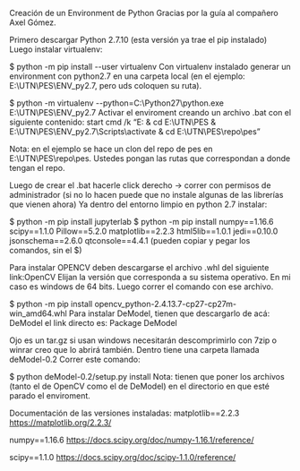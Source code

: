 Creación de un Environment de Python
Gracias por la guía al compañero Axel Gómez.

Primero descargar Python 2.7.10 (esta versión ya trae el pip instalado)
Luego instalar virtualenv:

$ python -m pip install --user virtualenv
Con virtualenv instalado generar un environment con python2.7 en una carpeta local (en el ejemplo: E:\UTN\PES\ENV_py2.7, pero uds coloquen su ruta).

$ python -m virtualenv --python=C:\Python27\python.exe E:\UTN\PES\ENV_py2.7
Activar el enviroment creando un archivo .bat con el siguiente contenido:
start cmd /k “E: & cd E:\UTN\PES & E:\UTN\PES\ENV_py2.7\Scripts\activate & cd E:\UTN\PES\repo\pes”

Nota: en el ejemplo se hace un clon del repo de pes en E:\UTN\PES\repo\pes. Ustedes pongan las rutas que correspondan a donde tengan el repo.

Luego de crear el .bat hacerle click derecho -> correr con permisos de administrador (si no lo hacen puede que no instale algunas de las librerías que vienen ahora)
Ya dentro del entorno limpio en python 2.7 instalar:

$ python -m pip install jupyterlab
$ python -m pip install numpy==1.16.6 scipy==1.1.0 Pillow==5.2.0 matplotlib==2.2.3 html5lib==1.0.1 jedi==0.10.0 jsonschema==2.6.0 qtconsole==4.4.1
(pueden copiar y pegar los comandos, sin el $)

Para instalar OPENCV deben descargarse el archivo .whl del siguiente link:OpenCV
Elijan la versión que corresponda a su sistema operativo. En mi caso es windows de 64 bits. Luego correr el comando con ese archivo.

$ python -m pip install opencv_python-2.4.13.7-cp27-cp27m-win_amd64.whl
Para instalar DeModel, tienen que descargarlo de acá: DeModel
el link directo es: Package DeModel

Ojo es un tar.gz si usan windows necesitarán descomprimirlo con 7zip o winrar creo que lo abrirá también.
Dentro tiene una carpeta llamada deModel-0.2
Correr este comando:

$ python deModel-0.2/setup.py install
Nota: tienen que poner los archivos (tanto el de OpenCV como el de DeModel) en el directorio en que esté parado el enviroment.

Documentación de las versiones instaladas:
matplotlib==2.2.3
https://matplotlib.org/2.2.3/

numpy==1.16.6
https://docs.scipy.org/doc/numpy-1.16.1/reference/

scipy==1.1.0
https://docs.scipy.org/doc/scipy-1.1.0/reference/
